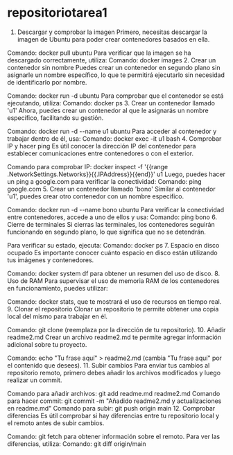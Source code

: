 # repositoriotarea1
1. Descargar y comprobar la imagen
Primero, necesitas descargar la imagen de Ubuntu para poder crear contenedores basados en ella.

Comando: docker pull ubuntu
Para verificar que la imagen se ha descargado correctamente, utiliza:
Comando: docker images
2. Crear un contenedor sin nombre
Puedes crear un contenedor en segundo plano sin asignarle un nombre específico, lo que te permitirá ejecutarlo sin necesidad de identificarlo por nombre.

Comando: docker run -d ubuntu
Para comprobar que el contenedor se está ejecutando, utiliza:
Comando: docker ps
3. Crear un contenedor llamado 'u1'
Ahora, puedes crear un contenedor al que le asignarás un nombre específico, facilitando su gestión.

Comando: docker run -d --name u1 ubuntu
Para acceder al contenedor y trabajar dentro de él, usa:
Comando: docker exec -it u1 bash
4. Comprobar IP y hacer ping
Es útil conocer la dirección IP del contenedor para establecer comunicaciones entre contenedores o con el exterior.

Comando para comprobar IP: docker inspect -f '{{range .NetworkSettings.Networks}}{{.IPAddress}}{{end}}' u1
Luego, puedes hacer un ping a google.com para verificar la conectividad:
Comando: ping google.com
5. Crear un contenedor llamado 'bono'
Similar al contenedor 'u1', puedes crear otro contenedor con un nombre específico.

Comando: docker run -d --name bono ubuntu
Para verificar la conectividad entre contenedores, accede a uno de ellos y usa:
Comando: ping bono
6. Cierre de terminales
Si cierras las terminales, los contenedores seguirán funcionando en segundo plano, lo que significa que no se detendrán.

Para verificar su estado, ejecuta:
Comando: docker ps
7. Espacio en disco ocupado
Es importante conocer cuánto espacio en disco están utilizando tus imágenes y contenedores.

Comando: docker system df para obtener un resumen del uso de disco.
8. Uso de RAM
Para supervisar el uso de memoria RAM de los contenedores en funcionamiento, puedes utilizar:

Comando: docker stats, que te mostrará el uso de recursos en tiempo real.
9. Clonar el repositorio
Clonar un repositorio te permite obtener una copia local del mismo para trabajar en él.

Comando: git clone <URL-del-repositorio> (reemplaza <URL-del-repositorio> por la dirección de tu repositorio).
10. Añadir readme2.md
Crear un archivo readme2.md te permite agregar información adicional sobre tu proyecto.

Comando: echo "Tu frase aquí" > readme2.md (cambia "Tu frase aquí" por el contenido que desees).
11. Subir cambios
Para enviar tus cambios al repositorio remoto, primero debes añadir los archivos modificados y luego realizar un commit.

Comando para añadir archivos: git add readme.md readme2.md
Comando para hacer commit: git commit -m "Añadido readme2.md y actualizaciones en readme.md"
Comando para subir: git push origin main
12. Comprobar diferencias
Es útil comprobar si hay diferencias entre tu repositorio local y el remoto antes de subir cambios.

Comando: git fetch para obtener información sobre el remoto.
Para ver las diferencias, utiliza:
Comando: git diff origin/main
